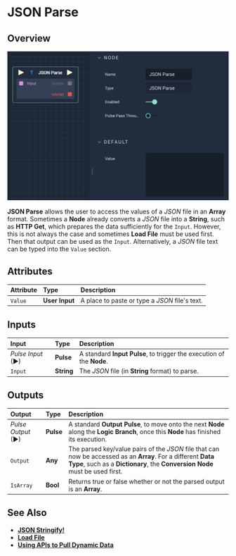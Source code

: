 # JSON Parse

## Overview

![The JSON Parse Node.](../../.gitbook/assets/jsonparse.png)

**JSON Parse** allows the user to access the values of a *JSON* file in an **Array** format. Sometimes a **Node** already converts a *JSON* file into a **String**, such as **HTTP Get**, which prepares the data sufficiently for the `Input`. However, this is not always the case and sometimes **Load File** must be used first. Then that output can be used as the `Input`. Alternatively, a *JSON* file text can be typed into the `Value` section.

## Attributes
| Attribute | Type | Description |
| :--- | :--- | :--- |
|`Value`|**User Input**|A place to paste or type a *JSON* file's text.|
## Inputs
| Input | Type | Description |
| :--- | :--- | :--- |
| _Pulse Input_ \(►\) | **Pulse** | A standard **Input Pulse**, to trigger the execution of the **Node**. |
|`Input`|**String**|The *JSON* file (in **String** format) to parse.|

## Outputs
| Output | Type | Description |
| :--- | :--- | :--- |
| _Pulse Output_ \(►\) | **Pulse** | A standard **Output Pulse**, to move onto the next **Node** along the **Logic Branch**, once this **Node** has finished its execution. |
|`Output`|**Any**|The parsed key/value pairs of the *JSON* file that can now be accessed as an **Array**. For a different **Data Type**, such as a **Dictionary**, the **Conversion Node** must be used first.|
|`IsArray`|**Bool**|Returns true or false whether or not the parsed output is an **Array**.|


## See Also

* [**JSON Stringify!**](jsonstringify.md)
* [**Load File**](../io/loadfile.md)
* [**Using APIs to Pull Dynamic Data**](https://docs.incari.com/incari-studio/v/2021.3-unreleased/demo-projects/using-apis-to-pull-dynamic-data)


